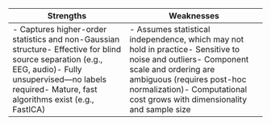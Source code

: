 
|**Strengths**|**Weaknesses**|
|---|---|
|- Captures higher-order statistics and non-Gaussian structure- Effective for blind source separation (e.g., EEG, audio)- Fully unsupervised—no labels required- Mature, fast algorithms exist (e.g., FastICA)|- Assumes statistical independence, which may not hold in practice- Sensitive to noise and outliers- Component scale and ordering are ambiguous (requires post-hoc normalization)- Computational cost grows with dimensionality and sample size|
